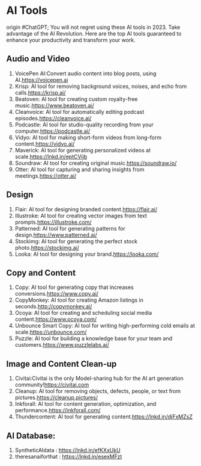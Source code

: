 # AI Tools

origin #ChatGPT; You will not regret using these AI tools in 2023.
Take advantage of the AI Revolution. Here are the top AI tools guaranteed to enhance your productivity and transform your work.

## Audio and Video

1. VoicePen AI:Convert audio content into blog posts, using AI.https://voicepen.ai
2. Krisp: AI tool for removing background voices, noises, and echo from calls.https://krisp.ai/
3. Beatoven: AI tool for creating custom royalty-free music.https://www.beatoven.ai/
4. Cleanvoice: AI tool for automatically editing podcast episodes.https://cleanvoice.ai/
5. Podcastle: AI tool for studio-quality recording from your computer.https://podcastle.ai/
6. Vidyo: AI tool for making short-form videos from long-form content.https://vidyo.ai/
7. Maverick: AI tool for generating personalized videos at scale.https://lnkd.in/eptCVijb
8. Soundraw: AI tool for creating original music.https://soundraw.io/
9. Otter: AI tool for capturing and sharing insights from meetings.https://otter.ai/


## Design

1. Flair: AI tool for designing branded content.https://flair.ai/
2. Illustroke: AI tool for creating vector images from text prompts.https://illustroke.com/
3. Patterned: AI tool for generating patterns for design.https://www.patterned.ai/
4. Stockimg: AI tool for generating the perfect stock photo.https://stockimg.ai/
5. Looka: AI tool for designing your brand.https://looka.com/

## Copy and Content

1. Copy: AI tool for generating copy that increases conversions.https://www.copy.ai/
2. CopyMonkey: AI tool for creating Amazon listings in seconds.http://copymonkey.ai/
3. Ocoya: AI tool for creating and scheduling social media content.https://www.ocoya.com/
4. Unbounce Smart Copy: AI tool for writing high-performing cold emails at scale.https://unbounce.com/
5. Puzzle: AI tool for building a knowledge base for your team and customers.https://www.puzzlelabs.ai/

## Image and Content Clean-up

1. Civitai:Civitai is the only Model-sharing hub for the AI art generation community!https://civitai.com
2. Cleanup: AI tool for removing objects, defects, people, or text from pictures.https://cleanup.pictures/
3. Inkforall: AI tool for content generation, optimization, and performance.https://inkforall.com/
4. Thundercontent: AI tool for generating content.https://lnkd.in/djFxMZsZ

## AI Database:

1. SyntheticAIdata : https://lnkd.in/efKXxUkU
2. theresanaiforthat : https://lnkd.in/esexMFzt
